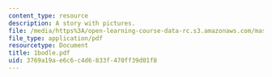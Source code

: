 ```yaml
---
content_type: resource
description: A story with pictures.
file: /media/https%3A/open-learning-course-data-rc.s3.amazonaws.com/mas-845-special-topics-in-cinematic-storytelling-spring-2004/3769a19ae6c6c4d6833f470ff39d01f8_1bodle.pdf
file_type: application/pdf
resourcetype: Document
title: 1bodle.pdf
uid: 3769a19a-e6c6-c4d6-833f-470ff39d01f8
---
```

